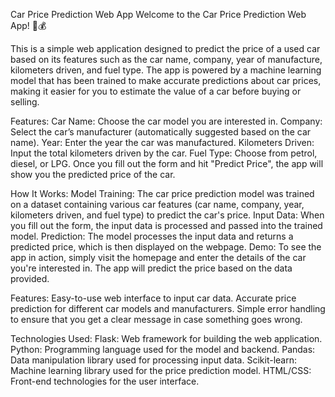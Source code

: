 Car Price Prediction Web App
Welcome to the Car Price Prediction Web App! 🚗💰

This is a simple web application designed to predict the price of a used car based on its features such as the car name, company, year of manufacture, kilometers driven, and fuel type. The app is powered by a machine learning model that has been trained to make accurate predictions about car prices, making it easier for you to estimate the value of a car before buying or selling.

Features:
Car Name: Choose the car model you are interested in.
Company: Select the car’s manufacturer (automatically suggested based on the car name).
Year: Enter the year the car was manufactured.
Kilometers Driven: Input the total kilometers driven by the car.
Fuel Type: Choose from petrol, diesel, or LPG.
Once you fill out the form and hit "Predict Price", the app will show you the predicted price of the car.

How It Works:
Model Training: The car price prediction model was trained on a dataset containing various car features (car name, company, year, kilometers driven, and fuel type) to predict the car's price.
Input Data: When you fill out the form, the input data is processed and passed into the trained model.
Prediction: The model processes the input data and returns a predicted price, which is then displayed on the webpage.
Demo:
To see the app in action, simply visit the homepage and enter the details of the car you're interested in. The app will predict the price based on the data provided.

Features:
Easy-to-use web interface to input car data.
Accurate price prediction for different car models and manufacturers.
Simple error handling to ensure that you get a clear message in case something goes wrong.

Technologies Used:
Flask: Web framework for building the web application.
Python: Programming language used for the model and backend.
Pandas: Data manipulation library used for processing input data.
Scikit-learn: Machine learning library used for the price prediction model.
HTML/CSS: Front-end technologies for the user interface.